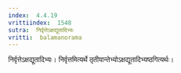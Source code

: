 ```yaml
---
index:  4.4.19
vrittiindex:  1548
sutra:  निर्वृत्तेऽक्षद्यूतादिभ्यः
vritti:  balamanorama 
---
```


निर्वृत्तेऽक्षद्यूतादिभ्यः। निर्वृत्तमित्यर्थे तृतीयान्तेभ्योऽक्षद्यूतादिभ्यष्ठगित्यर्थः। 

